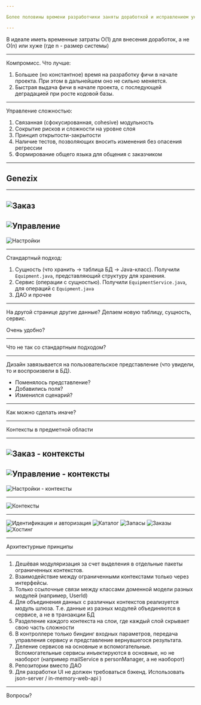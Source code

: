 ```yaml
---

Более половины времени разработчики заняты доработкой и исправлением уже существующего кода

--- 
```


В идеале иметь временные затраты О(1) для внесения доработок, а не О(n) или хуже
(где n - размер системы)

--- 

Компромисс. Что лучше:
1. Большее (но константное) время на разработку фичи в начале проекта. При этом в дальнейшем оно не сильно меняется.
2. Быстрая выдача фичи в начале проекта, с последующей деградацией при росте кодовой базы.

---

Управление сложностью:

1. Связанная (сфокусированная, cohesive) модульность
2. Сокрытие рисков и сложности на уровне слоя
3. Принцип открытости-закрытости
4. Наличие тестов, позволяющих вносить изменения без опасения регрессии
5. Формирование общего языка для общения с заказчиком

--- 

## Genezix

--- 

![Заказ](https://github.com/gilinykh/slides/raw/master/genezix/order-page.png)
---
![Управление](https://github.com/gilinykh/slides/raw/master/genezix/manage-page.png)
---
![Настройки](https://github.com/gilinykh/slides/raw/master/genezix/profile-page.png)

---

Стандартный подход:

1. Сущность (что хранить -> таблица БД -> Java-класс). Получили `Equipment.java`, представляющий структуру для хранения.
2. Сервис (операции с сущностью). Получили `EquipmentService.java`, для операций с `Equipment.java`
3. ДАО и прочее

---

На другой странице другие данные? Делаем новую таблицу, сущность, сервис.

Очень удобно?

---

Что не так со стандартным подходом?

---

Дизайн завязывается на пользовательское представление (что увидели, то и воспроизвели в БД).

* Поменялось представление?
* Добавились поля?
* Изменился сценарий?

---

Как можно сделать иначе?

---

Контексты в предметной области

---

![Заказ - контексты](https://github.com/gilinykh/slides/raw/master/genezix/order-page-contexts.png)
---
![Управление - контексты](https://github.com/gilinykh/slides/raw/master/genezix/manage-page-contexts.png)
---
![Настройки - контексты](https://github.com/gilinykh/slides/raw/master/genezix/profile-page-context.png)

---

![Контексты](https://github.com/gilinykh/slides/blob/master/genezix/components.svg?sanitize=true)

---

![Идентификация и авторизация](https://github.com/gilinykh/slides/raw/master/genezix/auth-classes.svg?sanitize=true)
![Каталог](https://github.com/gilinykh/slides/raw/master/genezix/catalog-classes.svg?sanitize=true)
![Запасы](https://github.com/gilinykh/slides/raw/master/genezix/inventory-classes.svg?sanitize=true)
![Заказы](https://github.com/gilinykh/slides/raw/master/genezix/orders-classes.svg?sanitize=true)
![Хостинг](https://github.com/gilinykh/slides/raw/master/genezix/vms-classes.svg?sanitize=true)

---

Архитектурные принципы

---

1. Дешёвая модуляризация за счет выделения в отдельные пакеты ограниченных контекстов.
2. Взаимодействие между ограниченными контекстами только через интерфейсы.
3. Только ссылочные связи между классами доменной модели разных модулей (например, UserId)
4. Для объединения данных с различных контекстов реализуется модуль шлюза. Т.е. данные из разных модулей объединяются в сервисе, а не в транзакции БД
5. Разделение каждого контекста на слои, где каждый слой скрывает свою часть сложности
6. В контроллере только биндинг входных параметров, передача управления сервису и представление вернувшегося результата.
7. Деление сервисов на основные и вспомогательные. Вспомогательные сервисы инъектируются в основные, но не наоборот (например mailService в personManager, а не наоборот)
8. Репозитории вместо ДАО
9. Для разработки UI не должен требоваться бэкенд. Использовать json-server / in-memory-web-api
)
---

Вопросы?
